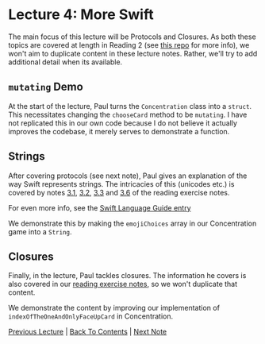 # Lecture 4: More Swift

The main focus of this lecture will be Protocols and Closures. As both these topics are covered at length in Reading 2 (see [this repo](https://github.com/Firanus/swift-language-guide-notes) for more info), we won't aim to duplicate content in these lecture notes. Rather, we'll try to add additional detail when its available.

## `mutating` Demo

At the start of the lecture, Paul turns the `Concentration` class into a `struct`. This necessitates changing the `chooseCard` method to be `mutating`. I have not replicated this in our own code because I do not believe it actually improves the codebase, it merely serves to demonstrate a function.

## Strings

After covering protocols (see next note), Paul gives an explanation of the way Swift represents strings. The intricacies of this (unicodes etc.) is covered by notes [3.1](https://github.com/Firanus/swift-language-guide-notes/blob/master/3%20-%20Strings%20and%20Characters/3.1%20-%20Unicode.md), [3.2](https://github.com/Firanus/swift-language-guide-notes/blob/master/3%20-%20Strings%20and%20Characters/3.2%20-%20Counting%20Characters.md), [3.3](https://github.com/Firanus/swift-language-guide-notes/blob/master/3%20-%20Strings%20and%20Characters/3.3%20-%20Accessing%20and%20Modifying%20a%20String.md) and [3.6](https://github.com/Firanus/swift-language-guide-notes/blob/master/3%20-%20Strings%20and%20Characters/3.6%20-%20Unicode%20Representations%20of%20Strings.md) of the reading exercise notes.

For even more info, see the [Swift Language Guide entry](https://developer.apple.com/library/content/documentation/Swift/Conceptual/Swift_Programming_Language/StringsAndCharacters.html#//apple_ref/doc/uid/TP40014097-CH7-ID293)

We demonstrate this by making the `emojiChoices` array in our Concentration game into a `String`.

## Closures

Finally, in the lecture, Paul tackles closures. The information he covers is also covered in our [reading exercise notes](https://github.com/Firanus/swift-language-guide-notes/tree/master/12%20-%20Closures), so we won't duplicate that content.

We demonstrate the content by improving our implementation of `indexOfTheOneAndOnlyFaceUpCard` in Concentration.

[Previous Lecture](../Lecture%203%20-%20The%20Swift%20Programming%20Language/Part%209%20-%20Data%20Structures.md) | [Back To Contents](https://github.com/Firanus/stanford-iOS-lecture-notes) |  [Next Note](../Lecture%204%20-%20More%20Swift/Part%201%20-%20Protocols.md)